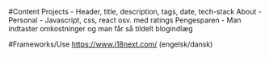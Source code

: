 #Content
Projects - Header, title, description, tags, date, tech-stack
About - Personal - Javascript, css, react osv. med ratings
Pengesparen - Man indtaster omkostninger og man får så tildelt blogindlæg

#Frameworks/Use
https://www.i18next.com/ (engelsk/dansk)
